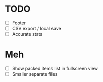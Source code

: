 # TODO
- [ ] Footer
- [ ] CSV export / local save
- [ ] Accurate stats

# Meh
- [ ] Show packed items list in fullscreen view
- [ ] Smaller separate files
